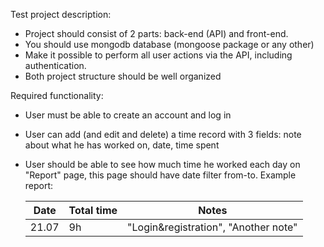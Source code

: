 Test project description:
* Project should consist of 2 parts: back-end (API) and front-end.
* You should use mongodb database (mongoose package or any other)
* Make it possible to perform all user actions via the API, including authentication.
* Both project structure should be well organized

Required functionality:
* User must be able to create an account and log in
* User can add (and edit and delete) a time record with 3 fields: note about what he has worked on, date, time spent
* User should be able to see how much time he worked each day on "Report" page, this page should have date filter from-to. Example report:

  Date  | Total time | Notes
  ----  | ---------- | -----
  21.07 | 9h         | "Login&registration", "Another note"

